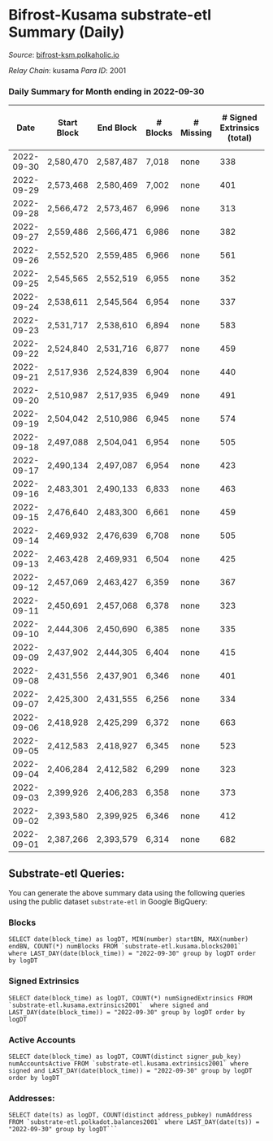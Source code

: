 # Bifrost-Kusama substrate-etl Summary (Daily)

_Source_: [bifrost-ksm.polkaholic.io](https://bifrost-ksm.polkaholic.io)

*Relay Chain*: kusama
*Para ID*: 2001



### Daily Summary for Month ending in 2022-09-30


| Date | Start Block | End Block | # Blocks | # Missing | # Signed Extrinsics (total) | # Active Accounts | # Addresses with Balances | # Events | # Transfers | # XCM Transfers In | # XCM Transfers Out |
| ---- | ----------- | --------- | -------- | --------- | --------------------------- | ----------------- | ------------------------- | -------- | ----------- | ------------------ | ------------------- |
| 2022-09-30 | 2,580,470 | 2,587,487 | 7,018 | none  | 338 | 89 | 100,405 | 45,657 | 14,519 ($32,080.76) | 6 ($570.47) | 18 ($9,298.32) |
| 2022-09-29 | 2,573,468 | 2,580,469 | 7,002 | none  | 401 | 91 |  | 46,256 | 14,637 ($121,624) | 15 ($8,028.05) | 18 ($7,388.08) |
| 2022-09-28 | 2,566,472 | 2,573,467 | 6,996 | none  | 313 | 86 |  | 43,298 | 13,434 ($98,906.37) | 33 ($10,039.42) | 33 ($11,074.49) |
| 2022-09-27 | 2,559,486 | 2,566,471 | 6,986 | none  | 382 | 100 |  | 46,234 | 14,648 ($61,426.38) | 27 ($6,973.77) | 37 ($35,358.19) |
| 2022-09-26 | 2,552,520 | 2,559,485 | 6,966 | none  | 561 | 121 |  | 47,558 | 14,825 ($112,137) | 43 ($5,590.00) | 41 ($10,965.08) |
| 2022-09-25 | 2,545,565 | 2,552,519 | 6,955 | none  | 352 | 84 |  | 43,300 | 13,351 ($81,590.11) | 30 ($7,733.66) | 30 ($9,223.59) |
| 2022-09-24 | 2,538,611 | 2,545,564 | 6,954 | none  | 337 | 79 |  | 45,485 | 14,421 ($119,024) | 25 ($6,571.27) | 36 ($4,807.86) |
| 2022-09-23 | 2,531,717 | 2,538,610 | 6,894 | none  | 583 | 103 |  | 45,057 | 13,618 ($185,400) | 46 ($16,652.36) | 48 ($16,497.46) |
| 2022-09-22 | 2,524,840 | 2,531,716 | 6,877 | none  | 459 | 109 |  | 46,708 | 14,630 ($47,505.41) | 43 ($19,915.80) | 61 ($22,387.76) |
| 2022-09-21 | 2,517,936 | 2,524,839 | 6,904 | none  | 440 | 85 |  | 44,145 | 13,362 ($56,275.42) | 48 ($13,616.13) | 49 ($9,590.49) |
| 2022-09-20 | 2,510,987 | 2,517,935 | 6,949 | none  | 491 | 116 |  | 46,749 | 14,584 ($42,124.93) | 49 ($6,749.84) | 50 ($33,479.78) |
| 2022-09-19 | 2,504,042 | 2,510,986 | 6,945 | none  | 574 | 132 | 100,347 | 45,260 | 13,587 ($37,500.35) | 52 ($12,338.04) | 56 ($16,563.33) |
| 2022-09-18 | 2,497,088 | 2,504,041 | 6,954 | none  | 505 | 108 | 100,341 | 46,795 | 14,454 ($54,749.99) | 32 ($12,531.45) | 35 ($59,807.56) |
| 2022-09-17 | 2,490,134 | 2,497,087 | 6,954 | none  | 423 | 106 | 100,333 | 45,877 | 14,330 ($19,070.31) | 23 ($1,968.25) | 28 ($3,656.27) |
| 2022-09-16 | 2,483,301 | 2,490,133 | 6,833 | none  | 463 | 122 | 100,325 | 43,835 | 13,279 ($106,211) | 50 ($38,020.72) | 45 ($8,826.89) |
| 2022-09-15 | 2,476,640 | 2,483,300 | 6,661 | none  | 459 | 112 | 100,311 | 43,235 | 13,195 ($55,805.43) | 23 ($5,586.59) | 24 ($1,342.19) |
| 2022-09-14 | 2,469,932 | 2,476,639 | 6,708 | none  | 505 | 103 | 100,307 | 43,145 | 13,094 ($33,822.42) | 14 ($6,536.60) | 29 ($15,371.04) |
| 2022-09-13 | 2,463,428 | 2,469,931 | 6,504 | none  | 425 | 120 |  | 42,019 | 12,889 ($141,958) | 20 ($14,916.69) | 34 ($15,308.37) |
| 2022-09-12 | 2,457,069 | 2,463,427 | 6,359 | none  | 367 | 111 |  | 41,034 | 12,771 ($76,044.46) | 34 ($28,286.38) | 30 ($13,340.22) |
| 2022-09-11 | 2,450,691 | 2,457,068 | 6,378 | none  | 323 | 94 |  | 38,434 | 11,573 ($33,956.06) | 14 ($2,973.82) | 26 ($10,647.06) |
| 2022-09-10 | 2,444,306 | 2,450,690 | 6,385 | none  | 335 | 102 |  | 40,878 | 12,674 ($114,328) | 16 ($27,990.14) | 18 ($20,720.43) |
| 2022-09-09 | 2,437,902 | 2,444,305 | 6,404 | none  | 415 | 110 | 100,277 | 41,444 | 12,734 ($36,144.36) | 22 ($5,705.05) | 32 ($25,477.76) |
| 2022-09-08 | 2,431,556 | 2,437,901 | 6,346 | none  | 401 | 109 | 100,271 | 38,883 | 11,525 ($56,049.49) | 26 ($4,001.46) | 27 ($19,681.31) |
| 2022-09-07 | 2,425,300 | 2,431,555 | 6,256 | none  | 334 | 107 | 100,268 | 40,391 | 12,663 ($197,438) | 23 ($41,487.20) | 26 ($29,586.98) |
| 2022-09-06 | 2,418,928 | 2,425,299 | 6,372 | none  | 663 | 152 | 100,263 | 41,279 | 11,827 ($86,642.03) | 52 ($20,396.15) | 50 ($16,515.14) |
| 2022-09-05 | 2,412,583 | 2,418,927 | 6,345 | none  | 523 | 141 | 100,260 | 42,275 | 12,986 ($95,601.04) | 33 ($17,066.20) | 31 ($13,261.40) |
| 2022-09-04 | 2,406,284 | 2,412,582 | 6,299 | none  | 323 | 99 | 100,250 | 38,280 | 11,538 ($15,424.94) | 14 ($2,097.44) | 16 ($3,117.15) |
| 2022-09-03 | 2,399,926 | 2,406,283 | 6,358 | none  | 373 | 99 | 100,244 | 41,081 | 12,661 ($43,257.96) | 13 ($12,345.96) | 9 ($4,546.73) |
| 2022-09-02 | 2,393,580 | 2,399,925 | 6,346 | none  | 412 | 127 | 100,237 | 40,261 | 12,210 ($25,731.96) | 22 ($3,661.99) | 12 ($9,659.80) |
| 2022-09-01 | 2,387,266 | 2,393,579 | 6,314 | none  | 682 | 194 | 100,233 | 42,587 | 12,362 ($93,235.66) | 25 ($9,853.06) | 28 ($12,272.63) |

## Substrate-etl Queries:
You can generate the above summary data using the following queries using the public dataset `substrate-etl` in Google BigQuery:


### Blocks
```
SELECT date(block_time) as logDT, MIN(number) startBN, MAX(number) endBN, COUNT(*) numBlocks FROM `substrate-etl.kusama.blocks2001`  where LAST_DAY(date(block_time)) = "2022-09-30" group by logDT order by logDT
```


### Signed Extrinsics
```
SELECT date(block_time) as logDT, COUNT(*) numSignedExtrinsics FROM `substrate-etl.kusama.extrinsics2001`  where signed and LAST_DAY(date(block_time)) = "2022-09-30" group by logDT order by logDT
```


### Active Accounts
```
SELECT date(block_time) as logDT, COUNT(distinct signer_pub_key) numAccountsActive FROM `substrate-etl.kusama.extrinsics2001` where signed and LAST_DAY(date(block_time)) = "2022-09-30" group by logDT order by logDT
```


### Addresses:
```
SELECT date(ts) as logDT, COUNT(distinct address_pubkey) numAddress FROM `substrate-etl.polkadot.balances2001` where LAST_DAY(date(ts)) = "2022-09-30" group by logDT```

